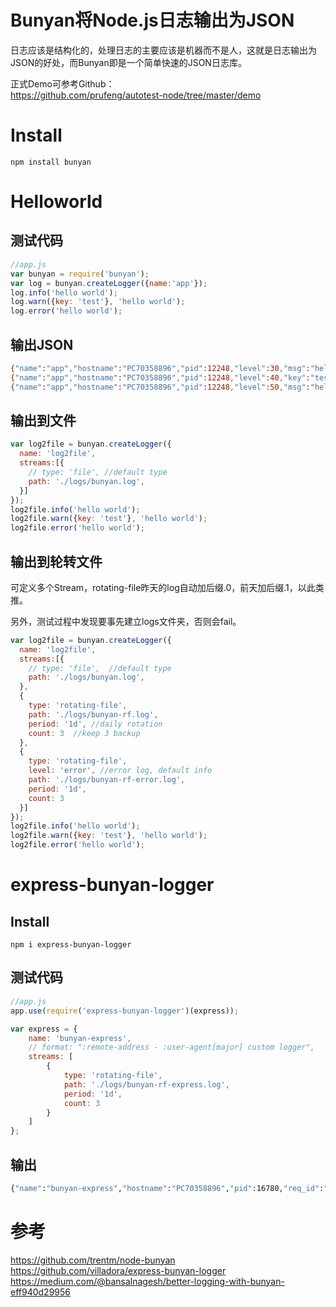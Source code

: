 Bunyan将Node.js日志输出为JSON
===
日志应该是结构化的，处理日志的主要应该是机器而不是人，这就是日志输出为JSON的好处，而Bunyan即是一个简单快速的JSON日志库。

正式Demo可参考Github：     
https://github.com/prufeng/autotest-node/tree/master/demo

# Install
```
npm install bunyan
```

# Helloworld
## 测试代码
```javascript
//app.js
var bunyan = require('bunyan');
var log = bunyan.createLogger({name:'app'});
log.info('hello world');
log.warn({key: 'test'}, 'hello world');
log.error('hello world');
```
## 输出JSON
```bash
{"name":"app","hostname":"PC70358896","pid":12248,"level":30,"msg":"hello world","time":"2018-11-26T09:31:46.657Z","v":0}
{"name":"app","hostname":"PC70358896","pid":12248,"level":40,"key":"test","msg":"hello world","time":"2018-11-26T09:31:46.659Z","v":0}
{"name":"app","hostname":"PC70358896","pid":12248,"level":50,"msg":"hello world","time":"2018-11-26T09:31:46.659Z","v":0}
```

## 输出到文件
```javascript
var log2file = bunyan.createLogger({
  name: 'log2file',
  streams:[{
    // type: 'file', //default type
    path: './logs/bunyan.log',
  }]
});
log2file.info('hello world');
log2file.warn({key: 'test'}, 'hello world');
log2file.error('hello world');
```

## 输出到轮转文件
可定义多个Stream，rotating-file昨天的log自动加后缀.0，前天加后缀.1，以此类推。

另外，测试过程中发现要事先建立logs文件夹，否则会fail。

```javascript
var log2file = bunyan.createLogger({
  name: 'log2file',
  streams:[{
    // type: 'file',  //default type
    path: './logs/bunyan.log',
  },
  {
    type: 'rotating-file',
    path: './logs/bunyan-rf.log',
    period: '1d', //daily rotation
    count: 3  //keep 3 backup
  },
  {
    type: 'rotating-file',
    level: 'error', //error log, default info
    path: './logs/bunyan-rf-error.log',
    period: '1d',
    count: 3
  }]
});
log2file.info('hello world');
log2file.warn({key: 'test'}, 'hello world');
log2file.error('hello world');

```

# express-bunyan-logger
## Install
```
npm i express-bunyan-logger
```

## 测试代码
```javascript
//app.js
app.use(require('express-bunyan-logger')(express));

var express = {
    name: 'bunyan-express',
    // format: ":remote-address - :user-agent[major] custom logger",
    streams: [
        {
            type: 'rotating-file',
            path: './logs/bunyan-rf-express.log',
            period: '1d',
            count: 3
        }
    ]
};
```

## 输出
```bash
{"name":"bunyan-express","hostname":"PC70358896","pid":16780,"req_id":"5fe2acbb-7441-4480-929d-c54351424ead","level":40,"remote-address":"::ffff:127.0.0.1","ip":"::ffff:127.0.0.1","method":"GET","url":"/wrongUrl","referer":"-","user-agent":{"family":"Other","major":"0","minor":"0","patch":"0","device":{"family":"Other","major":"0","minor":"0","patch":"0"},"os":{"family":"Other","major":"0","minor":"0","patch":"0"}},"body":{},"short-body":"{}","http-version":"1.1","response-time":11.590723,"response-hrtime":[0,11590723],"status-code":404,"req-headers":{"host":"127.0.0.1:54929","accept-encoding":"gzip, deflate","user-agent":"node-superagent/3.8.3","connection":"close"},"res-headers":{"x-powered-by":"Express","content-type":"text/html; charset=utf-8","content-length":"2483","etag":"W/\"9b3-3MaH2Djfdd7bcNOKTO1QCw+mCBs\""},"req":{"method":"GET","url":"/wrongUrl","headers":{"host":"127.0.0.1:54929","accept-encoding":"gzip, deflate","user-agent":"node-superagent/3.8.3","connection":"close"},"remoteAddress":"::ffff:127.0.0.1","remotePort":54930},"res":{"statusCode":404,"header":"HTTP/1.1 404 Not Found\r\nX-Powered-By: Express\r\nContent-Type: text/html; charset=utf-8\r\nContent-Length: 2483\r\nETag: W/\"9b3-3MaH2Djfdd7bcNOKTO1QCw+mCBs\"\r\nDate: Tue, 27 Nov 2018 07:49:47 GMT\r\nConnection: close\r\n\r\n"},"incoming":"<--","msg":"::ffff:127.0.0.1 - 0","time":"2018-11-27T07:49:47.582Z","v":0}
```
# 参考
https://github.com/trentm/node-bunyan   
https://github.com/villadora/express-bunyan-logger    
https://medium.com/@bansalnagesh/better-logging-with-bunyan-eff940d29956
